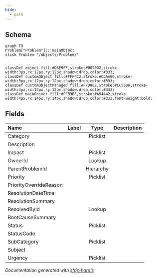 ```yaml
---
hide:
  - path
---
```



## Schema

```mermaid
graph TD
Problem["Problem"]:::mainObject
click Problem "/objects/Problem/"


classDef object fill:#D6E9FF,stroke:#0070D2,stroke-width:3px,rx:12px,ry:12px,shadow:drop,color:#333;
classDef customObject fill:#FFF4C2,stroke:#CCAA00,stroke-width:3px,rx:12px,ry:12px,shadow:drop,color:#333;
classDef customObjectManaged fill:#FFD8B2,stroke:#CC5500,stroke-width:3px,rx:12px,ry:12px,shadow:drop,color:#333;
classDef mainObject fill:#FFB3B3,stroke:#A94442,stroke-width:4px,rx:14px,ry:14px,shadow:drop,color:#333,font-weight:bold;

```


<!-- Object description -->

## Fields

| Name      | Label | Type | Description |
| :-------- | :---- | :--: | :---------- | 
| Category |  | Picklist | <!-- --> |
| Description |  |  | <!-- --> |
| Impact |  | Picklist | <!-- --> |
| OwnerId |  | Lookup | <!-- --> |
| ParentProblemId |  | Hierarchy | <!-- --> |
| Priority |  | Picklist | <!-- --> |
| PriorityOverrideReason |  |  | <!-- --> |
| ResolutionDateTime |  |  | <!-- --> |
| ResolutionSummary |  |  | <!-- --> |
| ResolvedById |  | Lookup | <!-- --> |
| RootCauseSummary |  |  | <!-- --> |
| Status |  | Picklist | <!-- --> |
| StatusCode |  |  | <!-- --> |
| SubCategory |  | Picklist | <!-- --> |
| Subject |  |  | <!-- --> |
| Urgency |  | Picklist | <!-- --> |








_Documentation generated with [sfdx-hardis](https://sfdx-hardis.cloudity.com)_
